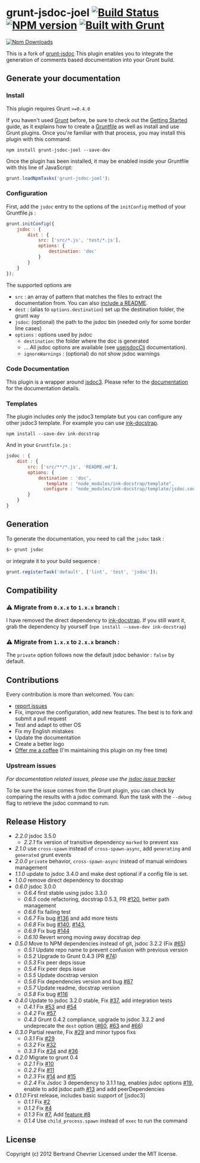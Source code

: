 # grunt-jsdoc-joel [![Build Status](https://travis-ci.org/krampstudio/grunt-jsdoc.png)](https://travis-ci.org/krampstudio/grunt-jsdoc) [![NPM version](https://badge.fury.io/js/grunt-jsdoc.png)](http://badge.fury.io/js/grunt-jsdoc) [![Built with Grunt](https://cdn.gruntjs.com/builtwith.png)](http://gruntjs.com/)

[![Npm Downloads](https://nodei.co/npm/grunt-jsdoc.png?downloads=true&stars=true)](https://nodei.co/npm/grunt-jsdoc.png?downloads=true&stars=true)

This is a fork of [grunt-jsdoc](https://github.com/krampstudio/grunt-jsdoc)
This plugin enables you to integrate the generation of comments based documentation into your Grunt build.



## Generate your documentation

### Install

This plugin requires Grunt `>=0.4.0`

If you haven't used [Grunt](http://gruntjs.com/) before, be sure to check out the [Getting Started](http://gruntjs.com/getting-started) guide, as it explains how to create a [Gruntfile](http://gruntjs.com/sample-gruntfile) as well as install and use Grunt plugins. Once you're familiar with that process, you may install this plugin with this command:

```shell
npm install grunt-jsdoc-joel --save-dev
```

Once the plugin has been installed, it may be enabled inside your Gruntfile with this line of JavaScript:

```js
grunt.loadNpmTasks('grunt-jsdoc-joel');
```

### Configuration

First, add the `jsdoc` entry to the options of the `initConfig` method of your Gruntfile.js :

```javascript
grunt.initConfig({
    jsdoc : {
        dist : {
            src: ['src/*.js', 'test/*.js'],
            options: {
                destination: 'doc'
            }
        }
    }
});
```

The supported options are

 * `src` : an array of pattern that matches the files to extract the documentation from. You can also [include a README](http://usejsdoc.org/about-including-readme.html).
 * `dest` : (alias to `options.destination`) set up the destination folder, the grunt way
 * `jsdoc`: (optional) the path to the jsdoc bin (needed only for some border line cases)
 * `options` : options used by jsdoc
   * `destination`: the folder where the doc is generated
   * ... All jsdoc options are available (see [usejsdocCli](http://usejsdoc.org/about-commandline.html) documentation).
   * `ignoreWarnings` : (optional) do not show jsdoc warnings

### Code Documentation

This plugin is a wrapper around [jsdoc3](https://github.com/jsdoc3/jsdoc). Please refer to the [documentation](http://usejsdoc.org) for the documentation details.

### Templates

The plugin includes only the jsdoc3 template but you can configure any other jsdoc3 template. For example you can use [ink-docstrap](https://www.npmjs.com/package/ink-docstrap).

```
npm install --save-dev ink-docstrap
```

And in your `Gruntfile.js` :

```javascript
jsdoc : {
    dist : {
        src: ['src/**/*.js', 'README.md'],
        options: {
            destination : 'doc',
               template : "node_modules/ink-docstrap/template",
              configure : "node_modules/ink-docstrap/template/jsdoc.conf.json"
        }
    }
}
```

## Generation

To generate the documentation, you need to call the `jsdoc` task :

```bash
$> grunt jsdoc
```

or integrate it to your build sequence :

```javascript
grunt.registerTask('default', ['lint', 'test', 'jsdoc']);
```

## Compatibility

### :warning: Migrate from `0.x.x` to `1.x.x` branch :

I have removed the direct dependency to [ink-docstrap](https://www.npmjs.com/package/ink-docstrap). If you still want it, grab the dependency by yourself (`npm install --save-dev ink-docstrap`)

### :warning: Migrate from `1.x.x` to `2.x.x` branch :

The `private` option follows now the default jsdoc behavior : `false` by default.

## Contributions

Every contribution is more than welcomed. You can:
 - [report issues](https://github.com/krampstudio/grunt-jsdoc/issues)
 - Fix, improve the configuration, add new features. The best is to fork and submit a pull request
 - Test and adapt to other OS
 - Fix my English mistakes
 - Update the documentation
 - Create a better logo
 - [Offer me a coffee](https://gratipay.com/~krampstudio/) (I'm maintaining this plugin on my free time)

### Upstream issues

*For documentation related issues, please use the [jsdoc issue tracker](https://github.com/jsdoc3/jsdoc/issues)*

To be sure the issue comes from the Grunt plugin, you can check by comparing the results with a jsdoc command. Run the task with the `--debug` flag to retrieve the jsdoc command to run.

## Release History
 * _2.2.0_ jsdoc 3.5.0
    * _2.2.1_ fix version of transitive dependency `marked` to prevent xss
 * _2.1.0_ use `cross-spawn` instead of `cross-spawn-async`, add `generating` and `generated` grunt events
 * _2.0.0_ `private` behavior, `cross-spawn-async` instead of manual windows management
 * _1.1.0_ update to jsdoc 3.4.0 and make dest optional if a config file is set.
 * _1.0.0_ remove direct dependency to docstrap
 * _0.6.0_ jsdoc 3.0.0
    * _0.6.4_ first stable using jsdoc 3.3.0
    * _0.6.5_ code refactoring, docstrap 0.5.3, PR [#120](https://github.com/krampstudio/grunt-jsdoc/pull/120), better path management
    * _0.6.6_ fix failing test
    * _0.6.7_ Fix bug [#136](https://github.com/krampstudio/grunt-jsdoc/issues/136) and add more tests
    * _0.6.8_ Fix bug [#140](https://github.com/krampstudio/grunt-jsdoc/issues/140), [#143](https://github.com/krampstudio/grunt-jsdoc/issues/143),
    * _0.6.9_ Fix bug [#144](https://github.com/krampstudio/grunt-jsdoc/issues/144)
    * _0.6.10_ Revert wrong moving away docstrap dep
* _0.5.0_ Move to NPM dependencies instead of git, jsdoc 3.2.2 (Fix [#65](https://github.com/krampstudio/grunt-jsdoc/issues/65))
   * _0.5.1_ Update repo name to prevent confusion with previous version
   * _0.5.2_ Upgrade to Grunt 0.4.3 (PR [#74](https://github.com/krampstudio/grunt-jsdoc/pull/74))
   * _0.5.3_ Fix peer deps issue
   * _0.5.4_ Fix peer deps issue
   * _0.5.5_ Update docstrap version
   * _0.5.6_ Fix dependencies version and bug [#87](https://github.com/krampstudio/grunt-jsdoc/issues/87)
   * _0.5.7_ Update readme, docstrap version
   * _0.5.8_ Fix bug [#116](https://github.com/krampstudio/grunt-jsdoc/issues/116)
 * _0.4.0_ Update to jsdoc 3.2.0 stable, Fix [#37](https://github.com/krampstudio/grunt-jsdoc/issues/37), add integration tests
   * _0.4.1_ Fix [#53](https://github.com/krampstudio/grunt-jsdoc/issues/53) and [#54](https://github.com/krampstudio/grunt-jsdoc/issues/54)
   * _0.4.2_ Fix [#57](https://github.com/krampstudio/grunt-jsdoc/issues/57)
   * _0.4.3_ Grunt 0.4.2 compliance, upgrade to jsdoc 3.2.2 and undeprecate the `dest` option ([#60](https://github.com/krampstudio/grunt-jsdoc/issues/60), [#63](https://github.com/krampstudio/grunt-jsdoc/issues/63) and [#66](https://github.com/krampstudio/grunt-jsdoc/issues/66))
 * _0.3.0_ Partial rewrite, Fix [#29](https://github.com/krampstudio/grunt-jsdoc/pull/30) and minor typos fixs
   * _0.3.1_ Fix [#29](https://github.com/krampstudio/grunt-jsdoc/issues/29)
   * _0.3.2_ Fix [#32](https://github.com/krampstudio/grunt-jsdoc/issues/32)
   * _0.3.3_ Fix [#34](https://github.com/krampstudio/grunt-jsdoc/issues/34) and [#36](https://github.com/krampstudio/grunt-jsdoc/issues/34)
 * _0.2.0_ Migrate to grunt 0.4
   * _0.2.1_ Fix [#10](https://github.com/krampstudio/grunt-jsdoc/issues/10)
   * _0.2.2_ Fix [#11](https://github.com/krampstudio/grunt-jsdoc/issues/11)
   * _0.2.3_ Fix [#14](https://github.com/krampstudio/grunt-jsdoc/pull/14) and [#15](https://github.com/krampstudio/grunt-jsdoc/issues/15)
   * _0.2.4_ Fix Jsdoc 3 dependency to 3.1.1 tag, enables jsdoc options [#19](https://github.com/krampstudio/grunt-jsdoc/issues/19), enable to add jsdoc path [#13](https://github.com/krampstudio/grunt-jsdoc/issues/13) and add peerDependencies
 * _0.1.0_ First release, includes basic support of [jsdoc3]
   * _0.1.1_ Fix [#2](https://github.com/krampstudio/grunt-jsdoc/issues/2)
   * _0.1.2_ Fix [#4](https://github.com/krampstudio/grunt-jsdoc/issues/4)
   * _0.1.3_ Fix [#7](https://github.com/krampstudio/grunt-jsdoc/pull/7), Add [feature #8](https://github.com/krampstudio/grunt-jsdoc/pull/8)
   * _0.1.4_ Use `child_process.spawn` instead of `exec` to run the command


## License

Copyright (c) 2012 Bertrand Chevrier
Licensed under the MIT license.

